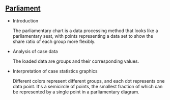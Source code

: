 ## [Parliament](/basic/parliament)

- Introduction

  The parliamentary chart is a data processing method that looks like a parliamentary seat, with points representing a
  data set to show the share ratio of each group more flexibly.

- Analysis of case data

  The loaded data are groups and their corresponding values.

- Interpretation of case statistics graphics

  Different colors represent different groups, and each dot represents one data point. It's a semicircle of points, the
  smallest fraction of which can be represented by a single point in a parliamentary diagram.

